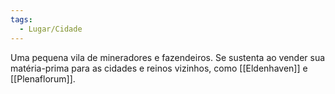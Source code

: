 ```yaml
---
tags:
  - Lugar/Cidade
---
```

Uma pequena vila de mineradores e fazendeiros. Se sustenta ao vender sua matéria-prima para as cidades e reinos vizinhos, como [[Eldenhaven]] e [[Plenaflorum]].
